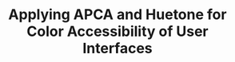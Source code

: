 ---
title: Applying APCA and Huetone for Color Accessibility of User Interfaces
period: 2023-07-09
link: https://link.springer.com/chapter/10.1007/978-3-031-35992-7_53
cover:
category: "articles"
meta-lang: English
meta-year: 2023
meta-people:
meta-publisher: HCII
---